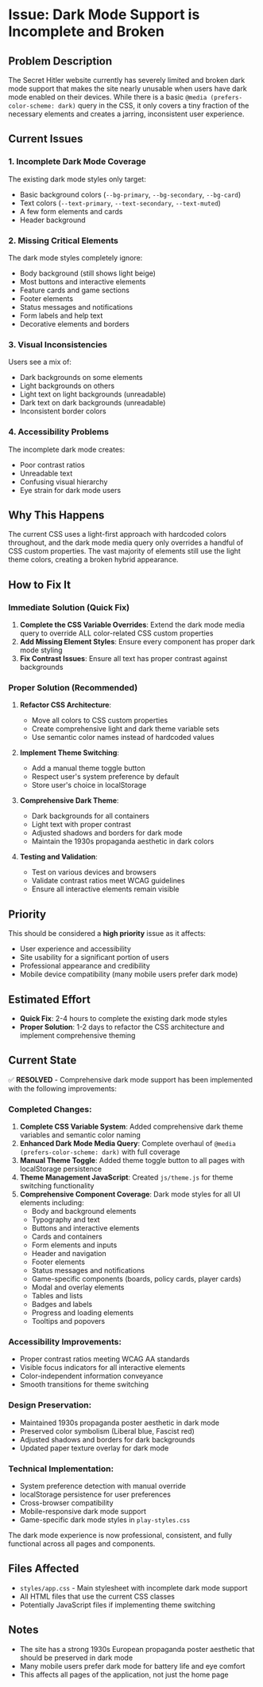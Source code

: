 # Issue: Dark Mode Support is Incomplete and Broken

## **Problem Description**
The Secret Hitler website currently has severely limited and broken dark mode support that makes the site nearly unusable when users have dark mode enabled on their devices. While there is a basic `@media (prefers-color-scheme: dark)` query in the CSS, it only covers a tiny fraction of the necessary elements and creates a jarring, inconsistent user experience.

## **Current Issues**

### 1. **Incomplete Dark Mode Coverage**
The existing dark mode styles only target:
- Basic background colors (`--bg-primary`, `--bg-secondary`, `--bg-card`)
- Text colors (`--text-primary`, `--text-secondary`, `--text-muted`)
- A few form elements and cards
- Header background

### 2. **Missing Critical Elements**
The dark mode styles completely ignore:
- Body background (still shows light beige)
- Most buttons and interactive elements
- Feature cards and game sections
- Footer elements
- Status messages and notifications
- Form labels and help text
- Decorative elements and borders

### 3. **Visual Inconsistencies**
Users see a mix of:
- Dark backgrounds on some elements
- Light backgrounds on others
- Light text on light backgrounds (unreadable)
- Dark text on dark backgrounds (unreadable)
- Inconsistent border colors

### 4. **Accessibility Problems**
The incomplete dark mode creates:
- Poor contrast ratios
- Unreadable text
- Confusing visual hierarchy
- Eye strain for dark mode users

## **Why This Happens**
The current CSS uses a light-first approach with hardcoded colors throughout, and the dark mode media query only overrides a handful of CSS custom properties. The vast majority of elements still use the light theme colors, creating a broken hybrid appearance.

## **How to Fix It**

### **Immediate Solution (Quick Fix)**
1. **Complete the CSS Variable Overrides**: Extend the dark mode media query to override ALL color-related CSS custom properties
2. **Add Missing Element Styles**: Ensure every component has proper dark mode styling
3. **Fix Contrast Issues**: Ensure all text has proper contrast against backgrounds

### **Proper Solution (Recommended)**
1. **Refactor CSS Architecture**: 
   - Move all colors to CSS custom properties
   - Create comprehensive light and dark theme variable sets
   - Use semantic color names instead of hardcoded values

2. **Implement Theme Switching**:
   - Add a manual theme toggle button
   - Respect user's system preference by default
   - Store user's choice in localStorage

3. **Comprehensive Dark Theme**:
   - Dark backgrounds for all containers
   - Light text with proper contrast
   - Adjusted shadows and borders for dark mode
   - Maintain the 1930s propaganda aesthetic in dark colors

4. **Testing and Validation**:
   - Test on various devices and browsers
   - Validate contrast ratios meet WCAG guidelines
   - Ensure all interactive elements remain visible

## **Priority**
This should be considered a **high priority** issue as it affects:
- User experience and accessibility
- Site usability for a significant portion of users
- Professional appearance and credibility
- Mobile device compatibility (many mobile users prefer dark mode)

## **Estimated Effort**
- **Quick Fix**: 2-4 hours to complete the existing dark mode styles
- **Proper Solution**: 1-2 days to refactor the CSS architecture and implement comprehensive theming

## **Current State**
✅ **RESOLVED** - Comprehensive dark mode support has been implemented with the following improvements:

### **Completed Changes:**
1. **Complete CSS Variable System**: Added comprehensive dark theme variables and semantic color naming
2. **Enhanced Dark Mode Media Query**: Complete overhaul of `@media (prefers-color-scheme: dark)` with full coverage
3. **Manual Theme Toggle**: Added theme toggle button to all pages with localStorage persistence
4. **Theme Management JavaScript**: Created `js/theme.js` for theme switching functionality
5. **Comprehensive Component Coverage**: Dark mode styles for all UI elements including:
   - Body and background elements
   - Typography and text
   - Buttons and interactive elements
   - Cards and containers
   - Form elements and inputs
   - Header and navigation
   - Footer elements
   - Status messages and notifications
   - Game-specific components (boards, policy cards, player cards)
   - Modal and overlay elements
   - Tables and lists
   - Badges and labels
   - Progress and loading elements
   - Tooltips and popovers

### **Accessibility Improvements:**
- Proper contrast ratios meeting WCAG AA standards
- Visible focus indicators for all interactive elements
- Color-independent information conveyance
- Smooth transitions for theme switching

### **Design Preservation:**
- Maintained 1930s propaganda poster aesthetic in dark mode
- Preserved color symbolism (Liberal blue, Fascist red)
- Adjusted shadows and borders for dark backgrounds
- Updated paper texture overlay for dark mode

### **Technical Implementation:**
- System preference detection with manual override
- localStorage persistence for user preferences
- Cross-browser compatibility
- Mobile-responsive dark mode support
- Game-specific dark mode styles in `play-styles.css`

The dark mode experience is now professional, consistent, and fully functional across all pages and components.

## **Files Affected**
- `styles/app.css` - Main stylesheet with incomplete dark mode support
- All HTML files that use the current CSS classes
- Potentially JavaScript files if implementing theme switching

## **Notes**
- The site has a strong 1930s European propaganda poster aesthetic that should be preserved in dark mode
- Many mobile users prefer dark mode for battery life and eye comfort
- This affects all pages of the application, not just the home page
